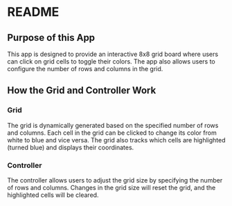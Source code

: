 # README

## Purpose of this App

This app is designed to provide an interactive 8x8 grid board where users can click on grid cells to toggle their colors. The app also allows users to configure the number of rows and columns in the grid.

## How the Grid and Controller Work

### Grid

The grid is dynamically generated based on the specified number of rows and columns. Each cell in the grid can be clicked to change its color from white to blue and vice versa. The grid also tracks which cells are highlighted (turned blue) and displays their coordinates.

### Controller

The controller allows users to adjust the grid size by specifying the number of rows and columns. Changes in the grid size will reset the grid, and the highlighted cells will be cleared.

